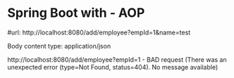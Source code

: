 # Spring Boot with  -  AOP

#url: http://localhost:8080/add/employee?empId=1&name=test

Body
content type: application/json

http://localhost:8080/add/employee?empId=1 - BAD request (There was an unexpected error (type=Not Found, status=404). No message available)
